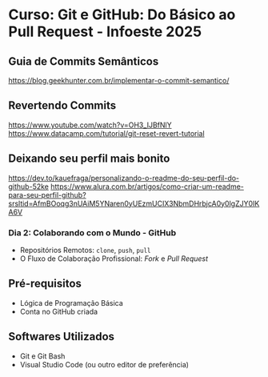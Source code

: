# Curso: Git e GitHub: Do Básico ao Pull Request - Infoeste 2025

## Guia de Commits Semânticos
https://blog.geekhunter.com.br/implementar-o-commit-semantico/

## Revertendo Commits
https://www.youtube.com/watch?v=OH3_IJBfNlY
https://www.datacamp.com/tutorial/git-reset-revert-tutorial

## Deixando seu perfil mais bonito
https://dev.to/kauefraga/personalizando-o-readme-do-seu-perfil-do-github-52ke
https://www.alura.com.br/artigos/como-criar-um-readme-para-seu-perfil-github?srsltid=AfmBOoqg3nUAiM5YNaren0yUEzmUCIX3NbmDHrbjcA0y0lgZJY0IKA6V


### Dia 2: Colaborando com o Mundo - GitHub
* Repositórios Remotos: `clone`, `push`, `pull`
* O Fluxo de Colaboração Profissional: *Fork* e *Pull Request*

## Pré-requisitos
* Lógica de Programação Básica 
* Conta no GitHub criada 

## Softwares Utilizados
* Git e Git Bash 
* Visual Studio Code (ou outro editor de preferência)
